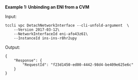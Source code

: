 **Example 1: Unbinding an ENI from a CVM**



Input: 

```
tccli vpc DetachNetworkInterface --cli-unfold-argument  \
    --Version 2017-03-12\
    --NetworkInterfaceId eni-afo43z61\
    --InstanceId ins-ins-r8hr2upy
```

Output: 
```
{
    "Response": {
        "RequestId": "f23d1450-ed00-4442-98d4-be409e625e6c"
    }
}
```

